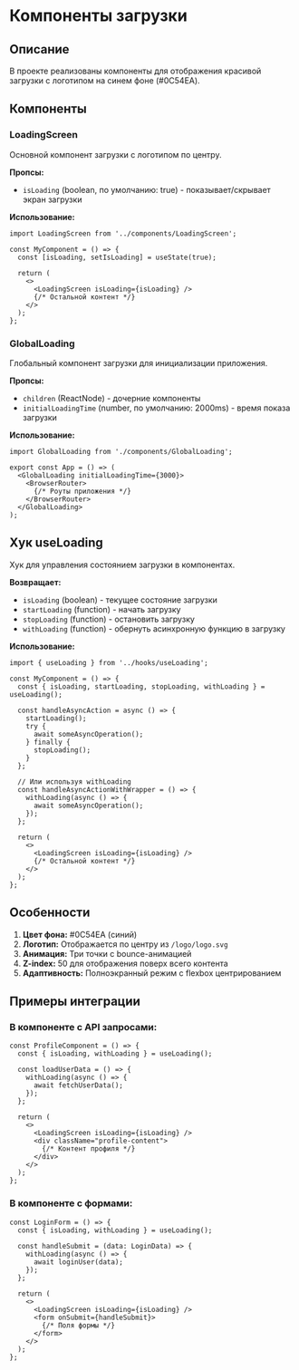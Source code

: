 # Компоненты загрузки

## Описание

В проекте реализованы компоненты для отображения красивой загрузки с логотипом на синем фоне (#0C54EA).

## Компоненты

### LoadingScreen

Основной компонент загрузки с логотипом по центру.

**Пропсы:**
- `isLoading` (boolean, по умолчанию: true) - показывает/скрывает экран загрузки

**Использование:**
```tsx
import LoadingScreen from '../components/LoadingScreen';

const MyComponent = () => {
  const [isLoading, setIsLoading] = useState(true);

  return (
    <>
      <LoadingScreen isLoading={isLoading} />
      {/* Остальной контент */}
    </>
  );
};
```

### GlobalLoading

Глобальный компонент загрузки для инициализации приложения.

**Пропсы:**
- `children` (ReactNode) - дочерние компоненты
- `initialLoadingTime` (number, по умолчанию: 2000ms) - время показа загрузки

**Использование:**
```tsx
import GlobalLoading from './components/GlobalLoading';

export const App = () => (
  <GlobalLoading initialLoadingTime={3000}>
    <BrowserRouter>
      {/* Роуты приложения */}
    </BrowserRouter>
  </GlobalLoading>
);
```

## Хук useLoading

Хук для управления состоянием загрузки в компонентах.

**Возвращает:**
- `isLoading` (boolean) - текущее состояние загрузки
- `startLoading` (function) - начать загрузку
- `stopLoading` (function) - остановить загрузку
- `withLoading` (function) - обернуть асинхронную функцию в загрузку

**Использование:**
```tsx
import { useLoading } from '../hooks/useLoading';

const MyComponent = () => {
  const { isLoading, startLoading, stopLoading, withLoading } = useLoading();

  const handleAsyncAction = async () => {
    startLoading();
    try {
      await someAsyncOperation();
    } finally {
      stopLoading();
    }
  };

  // Или используя withLoading
  const handleAsyncActionWithWrapper = () => {
    withLoading(async () => {
      await someAsyncOperation();
    });
  };

  return (
    <>
      <LoadingScreen isLoading={isLoading} />
      {/* Остальной контент */}
    </>
  );
};
```

## Особенности

1. **Цвет фона:** #0C54EA (синий)
2. **Логотип:** Отображается по центру из `/logo/logo.svg`
3. **Анимация:** Три точки с bounce-анимацией
4. **Z-index:** 50 для отображения поверх всего контента
5. **Адаптивность:** Полноэкранный режим с flexbox центрированием

## Примеры интеграции

### В компоненте с API запросами:
```tsx
const ProfileComponent = () => {
  const { isLoading, withLoading } = useLoading();

  const loadUserData = () => {
    withLoading(async () => {
      await fetchUserData();
    });
  };

  return (
    <>
      <LoadingScreen isLoading={isLoading} />
      <div className="profile-content">
        {/* Контент профиля */}
      </div>
    </>
  );
};
```

### В компоненте с формами:
```tsx
const LoginForm = () => {
  const { isLoading, withLoading } = useLoading();

  const handleSubmit = (data: LoginData) => {
    withLoading(async () => {
      await loginUser(data);
    });
  };

  return (
    <>
      <LoadingScreen isLoading={isLoading} />
      <form onSubmit={handleSubmit}>
        {/* Поля формы */}
      </form>
    </>
  );
};
``` 